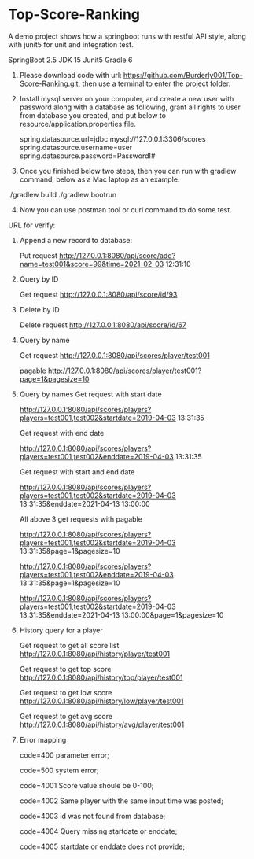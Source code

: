 # Top-Score-Ranking
A demo project shows how a springboot runs with restful API style, along with junit5 for unit and integration test.

SpringBoot 2.5
JDK 15
Junit5
Gradle 6

1. Please download code with url: https://github.com/Burderly001/Top-Score-Ranking.git, then use a terminal to enter the project folder.

3. Install mysql server on your computer, and create a new user with password along with a database as following, grant all rights to user from database you created, and put below to resource/application.properties file.

    spring.datasource.url=jdbc:mysql://127.0.0.1:3306/scores
    spring.datasource.username=user
    spring.datasource.password=Password!#
    
3. Once you finished below two steps, then you can run with gradlew command, below as a Mac laptop as an example.

  ./gradlew build
  ./gradlew bootrun 
  
4. Now you can use postman tool or curl command to do some test.


URL for verify:
1. Append a new record to database:

    Put request
    http://127.0.0.1:8080/api/score/add?name=test001&score=99&time=2021-02-03 12:31:10
  
2. Query by ID

    Get request
    http://127.0.0.1:8080/api/score/id/93
  
3. Delete by ID

    Delete request
    http://127.0.0.1:8080/api/score/id/67
    
4. Query by name

    Get request
    http://127.0.0.1:8080/api/scores/player/test001
    
    pagable
    http://127.0.0.1:8080/api/scores/player/test001?page=1&pagesize=10
    
5. Query by names
    Get request with start date
    
    http://127.0.0.1:8080/api/scores/players?players=test001,test002&startdate=2019-04-03 13:31:35
    
    Get request with end date
    
    http://127.0.0.1:8080/api/scores/players?players=test001,test002&enddate=2019-04-03 13:31:35
    
    Get request with start and end date
    
    http://127.0.0.1:8080/api/scores/players?players=test001,test002&startdate=2019-04-03 13:31:35&enddate=2021-04-13 13:00:00
    
    All above 3 get requests with pagable
    
    http://127.0.0.1:8080/api/scores/players?players=test001,test002&startdate=2019-04-03 13:31:35&page=1&pagesize=10
    
    http://127.0.0.1:8080/api/scores/players?players=test001,test002&enddate=2019-04-03 13:31:35&page=1&pagesize=10
    
    http://127.0.0.1:8080/api/scores/players?players=test001,test002&startdate=2019-04-03 13:31:35&enddate=2021-04-13 13:00:00&page=1&pagesize=10
    
6. History query for a player

    Get request to get all score list
    http://127.0.0.1:8080/api/history/player/test001
    
    Get request to get top score
    http://127.0.0.1:8080/api/history/top/player/test001
    
    Get request to get low score
    http://127.0.0.1:8080/api/history/low/player/test001
    
    Get request to get avg score
    http://127.0.0.1:8080/api/history/avg/player/test001
    
    
7. Error mapping

    code=400 parameter error;
    
    code=500 system error;
    
    code=4001 Score value shoule be 0-100;
    
    code=4002 Same player with the same input time was posted;
    
    code=4003 id was not found from database;
    
    code=4004 Query missing startdate or enddate;
    
    code=4005 startdate or enddate does not provide;
    
